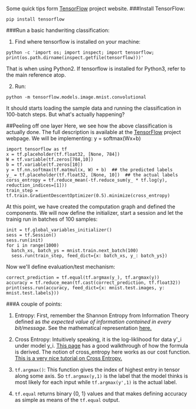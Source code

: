 Some quick tips form [TensorFlow](https://www.tensorflow.org/get_started/os_setup) project website.
###Install TensorFlow:   
```
pip install tensorflow
```

###Run a basic handwriting classification:   
1. Find where tensorflow is installed on your machine:   
```
python -c 'import os; import inspect; import tensorflow; print(os.path.dirname(inspect.getfile(tensorflow)))'
```
That is when using Python2. If tensorflow is installed for Python3, refer to the main reference atop.

2. Run:   
```
python -m tensorflow.models.image.mnist.convolutional
```

It should starts loading the sample data and running the classification in 100-batch steps. But what's actually happening?

##Peeling off one layer
Here, we see how the above classification is actually done. The full description is available at the [TensorFlow](https://www.tensorflow.org/tutorials/mnist/beginners/) project webpage.
We will be implementing:  y = softmax(Wx+b)

```
import tensorflow as tf
x = tf.placeholder(tf.float32, [None, 784])
W = tf.variable(tf.zeros[784,10])
b = tf.variable(tf.zeros[10])
y = tf.nn.softmax(tf.matmul(x, W) + b)  ## the predicted labels
y_ = tf.placeholder(tf.float32, [None, 10])  ## the actual labels
corss_entropy = tf.reduce_mean(-tf.reduce_sum(y_ * tf.log(y), reduction_indices=[1]))
train_step = tf.train.GradientDescentOptimizer(0.5).minimize(cross_entropy)
```
At this point, we have created the computation graph and defined the components. We will now define the initializer, start a session and let the trainig run in batches of 100 samples:

```
init = tf.global_variables_initializer()
sess = tf.Session()
sess.run(init)
for i in range(1000)
  batch_xs, batch_ys = mnist.train.next_batch(100)
  sess.run(train_step, feed_dict={x: batch_xs, y_: batch_ys})
```
Now we'll define evaluation/test mechanism:
```
correct_prediction = tf.equal(tf.argmax(y_), tf.argmax(y))
accuracy = tf.reduce_mean(tf.cast(correct_prediction, tf.float32))
print(sess.run(accuracy, feed_dict={x: mnist.test.images, y: mnist.test.labels}))
```

###A couple of points:
1. Entropy: First, remember the Shannon Entropy from Information Theory defined as _the expected value of information contained in every bit/message_. See the mathematical representation [here.](https://en.wikipedia.org/wiki/Entropy_(information_theory)#Definition) 
2. Cross Entropy:
  Intuitively speaking, it is the log-liklihood for data y'_i under model y_i. [This page](http://datascience.stackexchange.com/questions/9302/the-cross-entropy-error-function-in-neural-networks) has a good walkthrough of how the formula is derived. 
  The notion of cross_entropy here works as our cost function. [This is a very nice tutorial on Cross Entropy.](http://neuralnetworksanddeeplearning.com/chap3.html)   

3. `tf.argmax()`: This function gives the index of highest entry in tensor along some axis. So `tf.argmax(y,1)` is the label that the model thinks is most likely for each input while `tf.argmax(y',1)` is the actual label.

4. `tf.equal` returns binary {0, 1} values and that makes defining accuracy as simple as means of the `tf.equal` output. 

